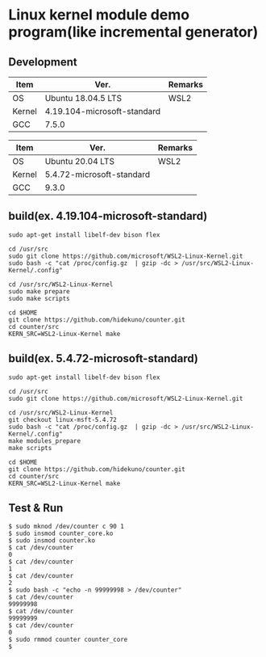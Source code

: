 Linux kernel module demo program(like incremental generator)
=================

## Development
| Item   | Ver. |Remarks|
|--------|--------|--------|
| OS     | Ubuntu 18.04.5 LTS |WSL2|
| Kernel | 4.19.104-microsoft-standard||
| GCC    | 7.5.0||

| Item   | Ver. |Remarks|
|--------|--------|--------|
| OS     | Ubuntu 20.04 LTS |WSL2|
| Kernel | 5.4.72-microsoft-standard||
| GCC    | 9.3.0||

## build(ex. 4.19.104-microsoft-standard)
```
sudo apt-get install libelf-dev bison flex

cd /usr/src
sudo git clone https://github.com/microsoft/WSL2-Linux-Kernel.git
sudo bash -c "cat /proc/config.gz  | gzip -dc > /usr/src/WSL2-Linux-Kernel/.config"

cd /usr/src/WSL2-Linux-Kernel
sudo make prepare
sudo make scripts

cd $HOME
git clone https://github.com/hidekuno/counter.git
cd counter/src
KERN_SRC=WSL2-Linux-Kernel make
```

## build(ex. 5.4.72-microsoft-standard)
```
sudo apt-get install libelf-dev bison flex

cd /usr/src
sudo git clone https://github.com/microsoft/WSL2-Linux-Kernel.git

cd /usr/src/WSL2-Linux-Kernel
git checkout linux-msft-5.4.72
sudo bash -c "cat /proc/config.gz  | gzip -dc > /usr/src/WSL2-Linux-Kernel/.config"
make modules_prepare
make scripts

cd $HOME
git clone https://github.com/hidekuno/counter.git
cd counter/src
KERN_SRC=WSL2-Linux-Kernel make
```

## Test & Run
```
$ sudo mknod /dev/counter c 90 1
$ sudo insmod counter_core.ko
$ sudo insmod counter.ko
$ cat /dev/counter
0
$ cat /dev/counter
1
$ cat /dev/counter
2
$ sudo bash -c "echo -n 99999998 > /dev/counter"
$ cat /dev/counter
99999998
$ cat /dev/counter
99999999
$ cat /dev/counter
0
$ sudo rmmod counter counter_core
$
```
